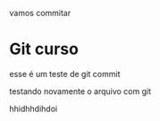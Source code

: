 vamos commitar
# Git curso
esse é um teste de git commit

testando novamente o arquivo com git

hhidhhdihdoi
